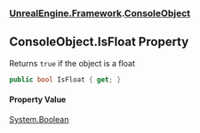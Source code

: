 ### [UnrealEngine.Framework](./UnrealEngine-Framework.md 'UnrealEngine.Framework').[ConsoleObject](./ConsoleObject.md 'UnrealEngine.Framework.ConsoleObject')
## ConsoleObject.IsFloat Property
Returns `true` if the object is a float  
```csharp
public bool IsFloat { get; }
```
#### Property Value
[System.Boolean](https://docs.microsoft.com/en-us/dotnet/api/System.Boolean 'System.Boolean')  
